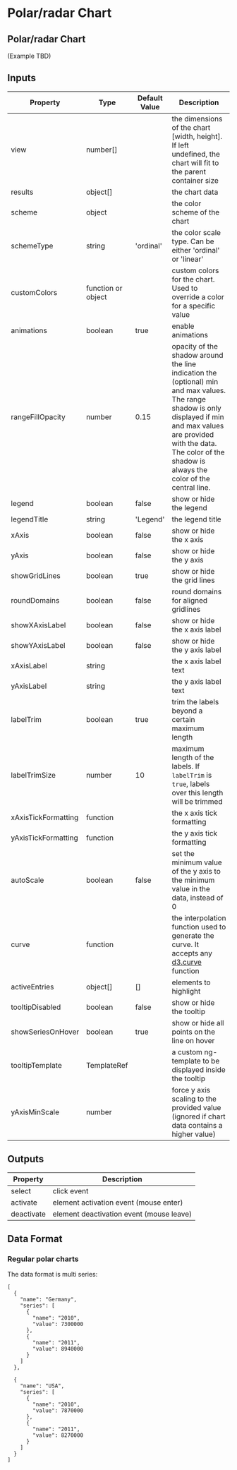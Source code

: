 # Polar/radar Chart

## Polar/radar Chart

\(Example TBD\)

## Inputs

| Property | Type | Default Value | Description |
| --- | --- | --- | --- |
| view | number\[\] |  | the dimensions of the chart \[width, height\]. If left undefined, the chart will fit to the parent container size |
| results | object\[\] |  | the chart data |
| scheme | object |  | the color scheme of the chart |
| schemeType | string | 'ordinal' | the color scale type. Can be either 'ordinal' or 'linear' |
| customColors | function or object |  | custom colors for the chart. Used to override a color for a specific value |
| animations | boolean | true | enable animations |
| rangeFillOpacity | number | 0.15 | opacity of the shadow around the line indication the \(optional\) min and max values. The range shadow is only displayed if min and max values are provided with the data. The color of the shadow is always the color of the central line. |
| legend | boolean | false | show or hide the legend |
| legendTitle | string | 'Legend' | the legend title |
| xAxis | boolean | false | show or hide the x axis |
| yAxis | boolean | false | show or hide the y axis |
| showGridLines | boolean | true | show or hide the grid lines |
| roundDomains | boolean | false | round domains for aligned gridlines |
| showXAxisLabel | boolean | false | show or hide the x axis label |
| showYAxisLabel | boolean | false | show or hide the y axis label |
| xAxisLabel | string |  | the x axis label text |
| yAxisLabel | string |  | the y axis label text |
| labelTrim | boolean | true | trim the labels beyond a certain maximum length |
| labelTrimSize | number | 10 | maximum length of the labels. If `labelTrim` is `true`, labels over this length will be trimmed |
| xAxisTickFormatting | function |  | the x axis tick formatting |
| yAxisTickFormatting | function |  | the y axis tick formatting |
| autoScale | boolean | false | set the minimum value of the y axis to the minimum value in the data, instead of 0 |
| curve | function |  | the interpolation function used to generate the curve. It accepts any [d3.curve](https://github.com/d3/d3-shape#curves) function |
| activeEntries | object\[\] | \[\] | elements to highlight |
| tooltipDisabled | boolean | false | show or hide the tooltip |
| showSeriesOnHover | boolean | true | show or hide all points on the line on hover |
| tooltipTemplate | TemplateRef |  | a custom ng-template to be displayed inside the tooltip |
| yAxisMinScale | number |  | force y axis scaling to the provided value \(ignored if chart data contains a higher value\) |

## Outputs

| Property | Description |
| --- | --- |
| select | click event |
| activate | element activation event \(mouse enter\) |
| deactivate | element deactivation event \(mouse leave\) |

## Data Format

### Regular polar charts

The data format is multi series:

```text
[
  {
    "name": "Germany",
    "series": [
      {
        "name": "2010",
        "value": 7300000
      },
      {
        "name": "2011",
        "value": 8940000
      }
    ]
  },

  {
    "name": "USA",
    "series": [
      {
        "name": "2010",
        "value": 7870000
      },
      {
        "name": "2011",
        "value": 8270000
      }
    ]
  }
]
```

